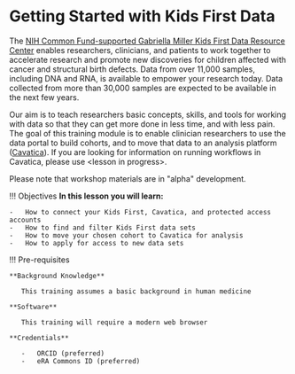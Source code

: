 Getting Started with Kids First Data
====================================

The [NIH Common Fund-supported Gabriella Miller Kids First Data Resource
Center](https://kidsfirstdrc.org/) enables researchers, clinicians, and
patients to work together to accelerate research and promote new
discoveries for children affected with cancer and structural birth
defects. Data from over 11,000 samples, including DNA and RNA, is
available to empower your research today. Data collected from more than
30,000 samples are expected to be available in the next few years.

Our aim is to teach researchers basic concepts, skills, and tools for
working with data so that they can get more done in less time, and with
less pain. The goal of this training module is to enable clinician
researchers to use the data portal to build cohorts, and to move that
data to an analysis platform ([Cavatica](https://cavatica.squarespace.com/)). If you are looking for
information on running workflows in Cavatica, please use \<lesson in
progress\>.

Please note that workshop materials are in "alpha" development.

!!! Objectives
    **In this lesson you will learn:**

    -   How to connect your Kids First, Cavatica, and protected access
    accounts
    -   How to find and filter Kids First data sets
    -   How to move your chosen cohort to Cavatica for analysis
    -   How to apply for access to new data sets


!!! Pre-requisites

    **Background Knowledge**

       This training assumes a basic background in human medicine

    **Software**

       This training will require a modern web browser

    **Credentials**

       -   ORCID (preferred)
       -   eRA Commons ID (preferred)
